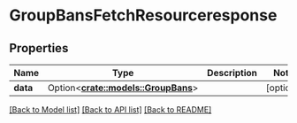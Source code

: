 # GroupBansFetchResourceresponse

## Properties

Name | Type | Description | Notes
------------ | ------------- | ------------- | -------------
**data** | Option<[**crate::models::GroupBans**](groupBans.md)> |  | [optional]

[[Back to Model list]](../README.md#documentation-for-models) [[Back to API list]](../README.md#documentation-for-api-endpoints) [[Back to README]](../README.md)


